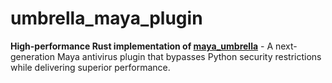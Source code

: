 # umbrella_maya_plugin
**High-performance Rust implementation of [maya_umbrella](https://github.com/loonghao/maya_umbrella)** - A next-generation Maya antivirus plugin that bypasses Python security restrictions while delivering superior performance.
